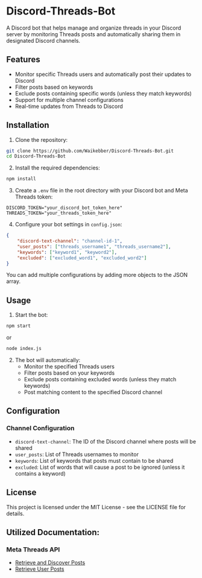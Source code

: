 # Discord-Threads-Bot

A Discord bot that helps manage and organize threads in your Discord server by monitoring Threads posts and automatically sharing them in designated Discord channels.

## Features

- Monitor specific Threads users and automatically post their updates to Discord
- Filter posts based on keywords
- Exclude posts containing specific words (unless they match keywords)
- Support for multiple channel configurations
- Real-time updates from Threads to Discord

## Installation

1. Clone the repository:
```bash
git clone https://github.com/Waikebber/Discord-Threads-Bot.git
cd Discord-Threads-Bot
```

2. Install the required dependencies:
```bash
npm install
```

3. Create a `.env` file in the root directory with your Discord bot and Meta Threads token:
```
DISCORD_TOKEN="your_discord_bot_token_here"
THREADS_TOKEN="your_threads_token_here"
```

4. Configure your bot settings in `config.json`:
```json
{
    "discord-text-channel": "channel-id-1",
    "user_posts": ["threads_username1", "threads_username2"],
    "keywords": ["keyword1", "keyword2"],
    "excluded": ["excluded_word1", "excluded_word2"]
}
```

You can add multiple configurations by adding more objects to the JSON array.

## Usage

1. Start the bot:
```bash
npm start
```
or 
```bash
node index.js
```

2. The bot will automatically:
   - Monitor the specified Threads users
   - Filter posts based on your keywords
   - Exclude posts containing excluded words (unless they match keywords)
   - Post matching content to the specified Discord channel

## Configuration

### Channel Configuration
- `discord-text-channel`: The ID of the Discord channel where posts will be shared
- `user_posts`: List of Threads usernames to monitor
- `keywords`: List of keywords that posts must contain to be shared
- `excluded`: List of words that will cause a post to be ignored (unless it contains a keyword)

## License

This project is licensed under the MIT License - see the LICENSE file for details.

## Utilized Documentation:
### Meta Threads API
- [Retrieve and Discover Posts](https://developers.facebook.com/docs/threads/retrieve-and-discover-posts)
- [Retrieve User Posts](https://developers.facebook.com/docs/threads/retrieve-and-discover-posts/retrieve-posts)





